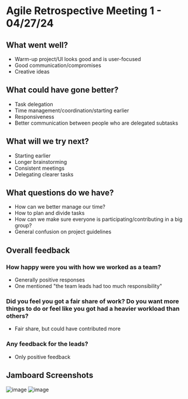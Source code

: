 # Agile Retrospective Meeting 1 - 04/27/24 

## What went well?
* Warm-up project/UI looks good and is user-focused 
* Good communication/compromises 
* Creative ideas

## What could have gone better? 
* Task delegation
* Time management/coordination/starting earlier
* Responsiveness
* Better communication between people who are delegated subtasks

## What will we try next? 
* Starting earlier
* Longer brainstorming
* Consistent meetings
* Delegating clearer tasks 

## What questions do we have? 
* How can we better manage our time?
* How to plan and divide tasks
* How can we make sure everyone is participating/contributing in a big group?
* General confusion on project guidelines 

## Overall feedback 
### How happy were you with how we worked as a team?
  * Generally positive responses
  * One mentioned "the team leads had too much responsibility"
### Did you feel you got a fair share of work? Do you want more things to do or feel like you got had a heavier workload than others?
  * Fair share, but could have contributed more 
### Any feedback for the leads?
  * Only positive feedback

## Jamboard Screenshots 
![image](https://github.com/cse110-sp24-group6/cse110-sp24-group6/assets/68180000/6ba6050d-49b1-477c-80b9-51002d47d6c8)
![image](https://github.com/cse110-sp24-group6/cse110-sp24-group6/assets/68180000/6e7a9d3c-f4ce-445a-8ccf-5488cf5de2f4)


